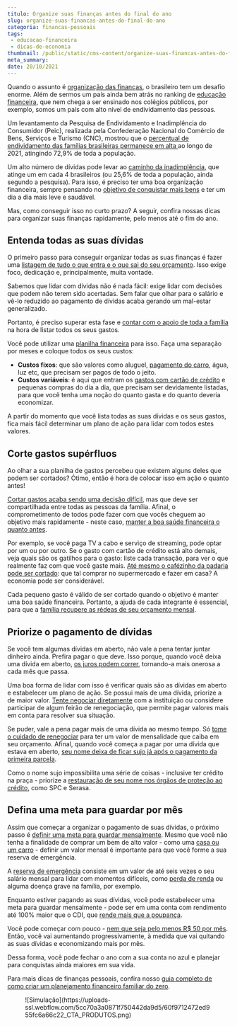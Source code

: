 ```yaml
---
titulo: Organize suas finanças antes do final do ano
slug: organize-suas-financas-antes-do-final-do-ano
categoria: financas-pessoais
tags:
 - educacao-financeira
 - dicas-de-economia
thumbnail: /public/static/cms-content/organize-suas-financas-antes-do-final-do-ano.jpg
meta_summary: 
date: 20/10/2021
---
```

Quando o assunto é [organização das finanças](https://www.embracon.com.br/blog/planejamento-financeiro-um-guia-para-as-financas-nao-sairem-de-controle), o brasileiro tem um desafio enorme. Além de sermos um país ainda bem atrás no ranking de [educação financeira](https://www.embracon.com.br/blog/entenda-a-importancia-da-educacao-financeira-na-sua-vida), que nem chega a ser ensinado nos colégios públicos, por exemplo, somos um país com alto nível de endividamento das pessoas.

Um levantamento da Pesquisa de Endividamento e Inadimplência do Consumidor (Peic), realizada pela Confederação Nacional do Comércio de Bens, Serviços e Turismo (CNC), mostrou que o [percentual de endividamento das famílias brasileiras permanece em alta ](https://agenciabrasil.ebc.com.br/economia/noticia/2021-08/cnc-percentual-de-familias-com-dividas-chega-729)ao longo de 2021, atingindo 72,9% de toda a população.

Um alto número de dívidas pode levar ao [caminho da inadimplência](https://www.embracon.com.br/blog/nao-consigo-pagar-meu-consorcio-e-agora), que atinge um em cada 4 brasileiros (ou 25,6% de toda a população, ainda segundo a pesquisa). Para isso, é preciso ter uma boa organização financeira, sempre pensando no [objetivo de conquistar mais bens](https://www.embracon.com.br/blog/5-formas-de-aumentar-seu-patrimonio-com-o-consorcio) e ter um dia a dia mais leve e saudável.

Mas, como conseguir isso no curto prazo? A seguir, confira nossas dicas para organizar suas finanças rapidamente, pelo menos até o fim do ano.

Entenda todas as suas dívidas 
------------------------------

O primeiro passo para conseguir organizar todas as suas finanças é fazer uma [listagem de tudo o que entra e o que sai do seu orçamento](https://www.embracon.com.br/blog/dicas-para-sair-das-dividas). Isso exige foco, dedicação e, principalmente, muita vontade.

Sabemos que lidar com dívidas não é nada fácil: exige lidar com decisões que podem não terem sido acertadas. Sem falar que olhar para o salário e vê-lo reduzido ao pagamento de dívidas acaba gerando um mal-estar generalizado.

Portanto, é preciso superar esta fase e [contar com o apoio de toda a família](https://www.embracon.com.br/blog/envolva-seus-filhos-nas-financas-da-familia) na hora de listar todos os seus gastos.

Você pode utilizar uma [planilha financeira](https://www.embracon.com.br/blog/como-criar-uma-planilha-de-planejamento-financeiro) para isso. Faça uma separação por meses e coloque todos os seus custos:

- **Custos fixos**: que são valores como aluguel, [pagamento do carro](https://www.embracon.com.br/blog/5-formas-de-pagamento-de-um-carro), água, luz etc, que precisam ser pagos de todo o jeito.
- **Custos variáveis**: é aqui que entram os [gastos com cartão de crédito](https://www.embracon.com.br/blog/divida-de-cartao-de-credito-como-sair-dela-e-nao-entrar-mais) e pequenas compras do dia a dia, que precisam ser devidamente listadas, para que você tenha uma noção do quanto gasta e do quanto deveria economizar.

A partir do momento que você lista todas as suas dívidas e os seus gastos, fica mais fácil determinar um plano de ação para lidar com todos estes valores.

Corte gastos supérfluos 
------------------------

Ao olhar a sua planilha de gastos percebeu que existem alguns deles que podem ser cortados? Ótimo, então é hora de colocar isso em ação o quanto antes!

[Cortar gastos acaba sendo uma decisão difícil](https://www.embracon.com.br/blog/gastos-superfluos-e-essenciais-saiba-diferenciar), mas que deve ser compartilhada entre todas as pessoas da família. Afinal, o comprometimento de todos pode fazer com que vocês cheguem ao objetivo mais rapidamente - neste caso, [manter a boa saúde financeira o quanto antes](https://www.embracon.com.br/blog/entenda-como-e-possivel-manter-a-saude-financeira-da-sua-familia).

Por exemplo, se você paga TV a cabo e serviço de streaming, pode optar por um ou por outro. Se o gasto com cartão de crédito está alto demais, veja quais são os gatilhos para o gasto: liste cada transação, para ver o que realmente faz com que você gaste mais. [Até mesmo o cafézinho da padaria pode ser cortado](https://www.embracon.com.br/blog/como-identificar-e-eliminar-gastos-desnecessarios): que tal comprar no supermercado e fazer em casa? A economia pode ser considerável.

Cada pequeno gasto é válido de ser cortado quando o objetivo é manter uma boa saúde financeira. Portanto, a ajuda de cada integrante é essencial, para que a [família recupere as rédeas de seu orçamento mensal](https://www.embracon.com.br/blog/aprenda-como-montar-um-orcamento-familiar-em-5-passos).

Priorize o pagamento de dívidas 
--------------------------------

Se você tem algumas dívidas em aberto, não vale a pena tentar juntar dinheiro ainda. Prefira pagar o que deve. Isso porque, quando você deixa uma dívida em aberto, [os juros podem correr](https://www.embracon.com.br/blog/como-os-juros-afetam-a-sua-vida), tornando-a mais onerosa a cada mês que passa.

Uma boa forma de lidar com isso é verificar quais são as dívidas em aberto e estabelecer um plano de ação. Se possui mais de uma dívida, priorize a de maior valor. [Tente negociar diretamente](https://www.embracon.com.br/blog/4-dicas-para-conseguir-uma-boa-negociacao-na-hora-de-adquirir-o-seu-bem) com a instituição ou considere participar de algum feirão de renegociação, que permite pagar valores mais em conta para resolver sua situação.

Se puder, vale a pena pagar mais de uma dívida ao mesmo tempo. Só [tome o cuidado de renegociar](https://www.embracon.com.br/blog/como-funciona-a-renegociacao-da-divida-de-consorcio) para ter um valor de mensalidade que caiba em seu orçamento. Afinal, quando você começa a pagar por uma dívida que estava em aberto, [seu nome deixa de ficar sujo já após o pagamento da primeira parcela](https://www.embracon.com.br/blog/saiba-o-que-fazer-para-limpar-o-nome).

Como o nome sujo impossibilita uma série de coisas - inclusive ter crédito na praça - priorize a [restauração de seu nome nos órgãos de proteção ao crédito](https://www.embracon.com.br/blog/o-que-e-o-spc-serasa-e-como-ele-influencia-na-sua-vida-financeira), como SPC e Serasa.

Defina uma meta para guardar por mês 
-------------------------------------

Assim que começar a organizar o pagamento de suas dívidas, o próximo passo é [definir uma meta para guardar mensalmente](https://www.embracon.com.br/blog/planejamento-financeiro-para-iniciantes-os-primeiros-passos). Mesmo que você não tenha a finalidade de comprar um bem de alto valor - como uma [casa ou um carro](https://www.embracon.com.br/blog/quero-comprar-uma-casa-ou-carro-com-consorcio-por-onde-comecar) - definir um valor mensal é importante para que você forme a sua reserva de emergência.

A [reserva de emergência](https://www.embracon.com.br/blog/quando-usar-a-reserva-de-emergencia) consiste em um valor de até seis vezes o seu salário mensal para lidar com momentos difíceis, como [perda de renda](https://www.embracon.com.br/blog/perda-de-renda-como-lidar) ou alguma doença grave na família, por exemplo.

Enquanto estiver pagando as suas dívidas, você pode estabelecer uma meta para guardar mensalmente - pode ser em uma conta com rendimento até 100% maior que o CDI, que [rende mais que a poupança](https://www.embracon.com.br/blog/vale-a-pena-guardar-dinheiro-na-poupanca).

Você pode começar com pouco - [nem que seja pelo menos R$ 50 por mês](https://www.embracon.com.br/blog/qual-o-melhor-investimento-para-r-50-r-500-ou-r-5000). Então, você vai aumentando progressivamente, à medida que vai quitando as suas dívidas e economizando mais por mês.

Dessa forma, você pode fechar o ano com a sua conta no azul e planejar para conquistas ainda maiores em sua vida.

Para mais dicas de finanças pessoais, confira nosso [guia completo de como criar um planejamento financeiro familiar do zero](https://www.embracon.com.br/blog/faca-um-planejamento-financeiro-anual).

<figure class="w-richtext-figure-type-image w-richtext-align-center"><div>![Simulação](https://uploads-ssl.webflow.com/5cc70a3a0871f750442da9d5/60f9712472ed955fc6a66c22_CTA_PRODUTOS.png)</div></figure>
